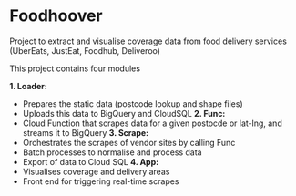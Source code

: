 <h1> Foodhoover </h1>

Project to extract and visualise coverage data from food delivery services (UberEats, JustEat, Foodhub, Deliveroo)

This project contains four modules

**1. Loader:** 
* Prepares the static data (postcode lookup and shape files)
* Uploads this data to BigQuery and CloudSQL
**2. Func:**
* Cloud Function that scrapes data for a given postocde or lat-lng, and streams it to BigQuery
**3. Scrape:**
* Orchestrates the scrapes of vendor sites by calling Func
* Batch processes to normalise and process data
* Export of data to Cloud SQL 
**4. App:**
* Visualises coverage and delivery areas
* Front end for triggering real-time scrapes


